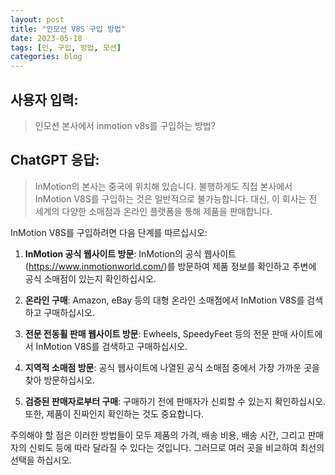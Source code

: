```yaml
---
layout: post
title: "인모션 V8S 구입 방법"
date: 2023-05-18
tags: [인, 구입, 방법, 모션]
categories: blog
---
```


## 사용자 입력:
> 인모션 본사에서  inmotion v8s를 구입하는 방법?

## ChatGPT 응답:
> InMotion의 본사는 중국에 위치해 있습니다. 불행하게도 직접 본사에서 InMotion V8S를 구입하는 것은 일반적으로 불가능합니다. 대신, 이 회사는 전 세계의 다양한 소매점과 온라인 플랫폼을 통해 제품을 판매합니다. 

InMotion V8S를 구입하려면 다음 단계를 따르십시오:

1. **InMotion 공식 웹사이트 방문**: InMotion의 공식 웹사이트(https://www.inmotionworld.com/)를 방문하여 제품 정보를 확인하고 주변에 공식 소매점이 있는지 확인하십시오.

2. **온라인 구매**: Amazon, eBay 등의 대형 온라인 소매점에서 InMotion V8S를 검색하고 구매하십시오. 

3. **전문 전동휠 판매 웹사이트 방문**: Ewheels, SpeedyFeet 등의 전문 판매 사이트에서 InMotion V8S를 검색하고 구매하십시오.

4. **지역적 소매점 방문**: 공식 웹사이트에 나열된 공식 소매점 중에서 가장 가까운 곳을 찾아 방문하십시오.

5. **검증된 판매자로부터 구매**: 구매하기 전에 판매자가 신뢰할 수 있는지 확인하십시오. 또한, 제품이 진짜인지 확인하는 것도 중요합니다.

주의해야 할 점은 이러한 방법들이 모두 제품의 가격, 배송 비용, 배송 시간, 그리고 판매자의 신뢰도 등에 따라 달라질 수 있다는 것입니다. 그러므로 여러 곳을 비교하여 최선의 선택을 하십시오.

